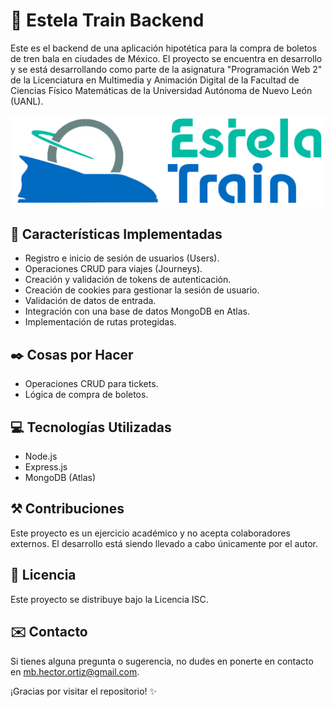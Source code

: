 # 🚄 Estela Train Backend

Este es el backend de una aplicación hipotética para la compra de boletos de tren bala en ciudades de México. El proyecto se encuentra en desarrollo y se está desarrollando como parte de la asignatura "Programación Web 2" de la Licenciatura en Multimedia y Animación Digital de la Facultad de Ciencias Físico Matemáticas de la Universidad Autónoma de Nuevo León (UANL).

![Estela Train](/src/images/logotext.png)

## 🚀 **Características Implementadas**

- Registro e inicio de sesión de usuarios (Users).
- Operaciones CRUD para viajes (Journeys).
- Creación y validación de tokens de autenticación.
- Creación de cookies para gestionar la sesión de usuario.
- Validación de datos de entrada.
- Integración con una base de datos MongoDB en Atlas.
- Implementación de rutas protegidas.

## ✒️ **Cosas por Hacer**

- Operaciones CRUD para tickets.
- Lógica de compra de boletos.

## 💻 **Tecnologías Utilizadas**

- Node.js
- Express.js
- MongoDB (Atlas)

## ⚒️ **Contribuciones**
Este proyecto es un ejercicio académico y no acepta colaboradores externos. El desarrollo está siendo llevado a cabo únicamente por el autor.

## 📄 **Licencia**
Este proyecto se distribuye bajo la Licencia ISC.

## ✉️ **Contacto**
Si tienes alguna pregunta o sugerencia, no dudes en ponerte en contacto en mb.hector.ortiz@gmail.com.

¡Gracias por visitar el repositorio! ✨

